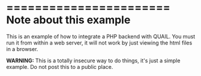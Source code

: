 =======================
Note about this example
=======================

This is an example of how to integrate a PHP backend with QUAIL. You must run it from within a web server, it will not work by just viewing the html files in a browser.

**WARNING:** This is a totally insecure way to do things, it's just a simple example. Do not post this to a public place.